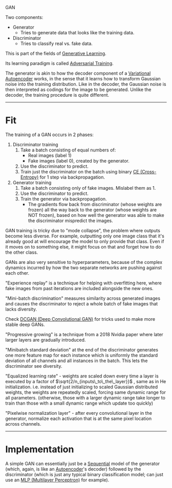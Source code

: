 GAN

Two components:
- Generator
	- Tries to generate data that looks like the training data.
- Discriminator
	- Tries to classify real vs. fake data.

This is part of the fields of [Generative Learning](Algorithms/Models/ANN/Architectures/Generative%20Learning.md).

Its learning paradigm is called [Adversarial Training](Algorithms/Models/ANN/Architectures/Adversarial%20Training.md).

The generator is akin to how the decoder component of a [Variational Autoencoder](Algorithms/Models/ANN/Architectures/Variational%20Autoencoder.md) works, in the sense that it learns how to transform Gaussian noise into the training distribution. Like in the decoder, the Gaussian noise is then interpreted as codings for the image to be generated.
Unlike the decoder, the training procedure is quite different.

---
# Fit
The training of a GAN occurs in 2 phases:
1. Discriminator training
	1. Take a batch consisting of equal numbers of:
		- Real images (label 1)
		- Fake images (label 0), created by the generator.
	2. Use the discriminator to predict.
	3. Train just the discriminator on the batch using binary [CE (Cross-Entropy)](Algorithms/Training/Loss%20Functions/CE%20(Cross-Entropy).md) for 1 step via backpropagation. 
1. Generator training
	1. Take a batch consisting only of fake images. Mislabel them as 1.
	2. Use the discriminator to predict.
	3. Train the generator via backpropagation.
		- The gradients flow back from discriminator (whose weights are frozen) all the way back to the generator (whose weights are NOT frozen), based on how well the generator was able to make the discriminator mispredict the images.


GAN training is tricky due to "mode collapse", the problem where outputs become less diverse. For example, outputting only one image class that it's already good at will encourage the model to only provide that class. Even if it moves on to something else, it might focus on that and forget how to do the other class.

GANs are also very sensitive to hyperparameters, because of the complex dynamics incurred by how the two separate networks are pushing against each other.

"Experience replay" is a technique for helping with overfitting here, where fake images from past iterations are included alongside the new ones.

"Mini-batch discrimination" measures similarity across generated images and causes the discriminator to reject a whole batch of fake images that lacks diversity.

Check [DCGAN (Deep Convolutional GAN)](Algorithms/Models/ANN/Architectures/DCGAN%20(Deep%20Convolutional%20GAN).md) for tricks used to make more stable deep GANs.

"Progressive growing" is a technique from a 2018 Nvidia paper where later larger layers are gradually introduced.

"Minibatch standard deviation" at the end of the discriminator generates one more feature map for each instance which is uniformly the standard deviation of all channels and all instances in the batch. This lets the discriminator see diversity.

"Equalized learning rate" - weights are scaled down every time a layer is executed by a factor of $\sqrt{2/n_{inputs\_to\_the\_layer}}$ , same as in He initialization. i.e. instead of just initializing to scaled Gaussian distributed weights, the weights are repeatedly scaled, forcing same dynamic range for all parameters. (otherwise, those with a larger dynamic range take longer to train than those with a small dynamic range which update too quickly)

"Pixelwise normalization layer" - after every convolutional layer in the generator, normalize each activation that is at the same pixel location across channels.

---
# Implementation

A simple GAN can essentially just be a [Sequential](Algorithms/Models/ANN/Components/Sequential.md) model of the generator (which, again, is like an [Autoencoder](Algorithms/Models/ANN/Architectures/Autoencoder.md)'s decoder) followed by the discriminator (which is just any typical binary classification model; can just use an [MLP (Multilayer Perceptron)](Algorithms/Models/ANN/Architectures/MLP%20(Multilayer%20Perceptron).md) for example). 